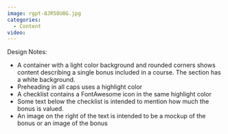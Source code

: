 ```yaml
---
image: rgpt-8JR50U0G.jpg
categories:
  - Content
video:
---
```

Design Notes:
* A container with a light color background and rounded corners shows content describing a single bonus included in a course. The section has a white background.
* Preheading in all caps uses a highlight color
* A checklist contains a FontAwesome icon in the same highlight color
* Some text below the checklist is intended to mention how much the bonus is valued.
* An image on the right of the text is intended to be a mockup of the bonus or an image of the bonus
